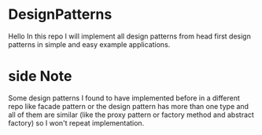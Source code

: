 # DesignPatterns

Hello In this repo I will implement all design patterns from head first design patterns in simple and easy example applications.

# side Note
Some design patterns I found to have implemented before in a different repo like facade pattern or the design pattern has more than one type and all of them are similar (like the proxy pattern or factory method and abstract factory) so I won't repeat implementation.
